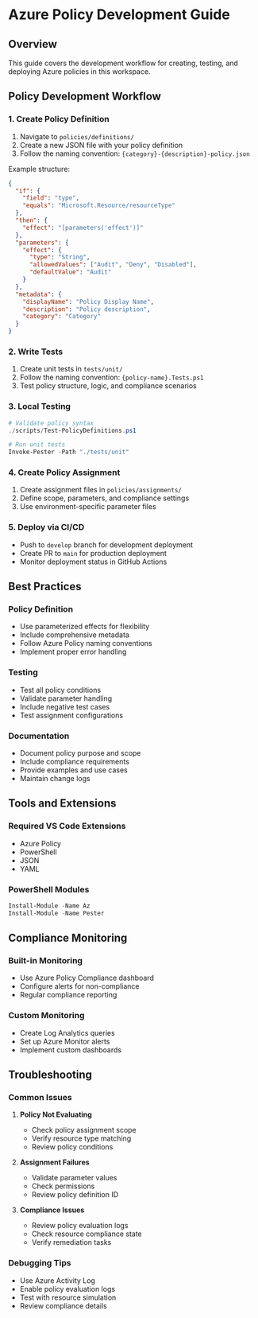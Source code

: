 # Azure Policy Development Guide

## Overview

This guide covers the development workflow for creating, testing, and deploying Azure policies in this workspace.

## Policy Development Workflow

### 1. Create Policy Definition

1. Navigate to `policies/definitions/`
2. Create a new JSON file with your policy definition
3. Follow the naming convention: `{category}-{description}-policy.json`

Example structure:
```json
{
  "if": {
    "field": "type",
    "equals": "Microsoft.Resource/resourceType"
  },
  "then": {
    "effect": "[parameters('effect')]"
  },
  "parameters": {
    "effect": {
      "type": "String",
      "allowedValues": ["Audit", "Deny", "Disabled"],
      "defaultValue": "Audit"
    }
  },
  "metadata": {
    "displayName": "Policy Display Name",
    "description": "Policy description",
    "category": "Category"
  }
}
```

### 2. Write Tests

1. Create unit tests in `tests/unit/`
2. Follow the naming convention: `{policy-name}.Tests.ps1`
3. Test policy structure, logic, and compliance scenarios

### 3. Local Testing

```powershell
# Validate policy syntax
./scripts/Test-PolicyDefinitions.ps1

# Run unit tests
Invoke-Pester -Path "./tests/unit"
```

### 4. Create Policy Assignment

1. Create assignment files in `policies/assignments/`
2. Define scope, parameters, and compliance settings
3. Use environment-specific parameter files

### 5. Deploy via CI/CD

- Push to `develop` branch for development deployment
- Create PR to `main` for production deployment
- Monitor deployment status in GitHub Actions

## Best Practices

### Policy Definition

- Use parameterized effects for flexibility
- Include comprehensive metadata
- Follow Azure Policy naming conventions
- Implement proper error handling

### Testing

- Test all policy conditions
- Validate parameter handling
- Include negative test cases
- Test assignment configurations

### Documentation

- Document policy purpose and scope
- Include compliance requirements
- Provide examples and use cases
- Maintain change logs

## Tools and Extensions

### Required VS Code Extensions

- Azure Policy
- PowerShell
- JSON
- YAML

### PowerShell Modules

```powershell
Install-Module -Name Az
Install-Module -Name Pester
```

## Compliance Monitoring

### Built-in Monitoring

- Use Azure Policy Compliance dashboard
- Configure alerts for non-compliance
- Regular compliance reporting

### Custom Monitoring

- Create Log Analytics queries
- Set up Azure Monitor alerts
- Implement custom dashboards

## Troubleshooting

### Common Issues

1. **Policy Not Evaluating**
   - Check policy assignment scope
   - Verify resource type matching
   - Review policy conditions

2. **Assignment Failures**
   - Validate parameter values
   - Check permissions
   - Review policy definition ID

3. **Compliance Issues**
   - Review policy evaluation logs
   - Check resource compliance state
   - Verify remediation tasks

### Debugging Tips

- Use Azure Activity Log
- Enable policy evaluation logs
- Test with resource simulation
- Review compliance details